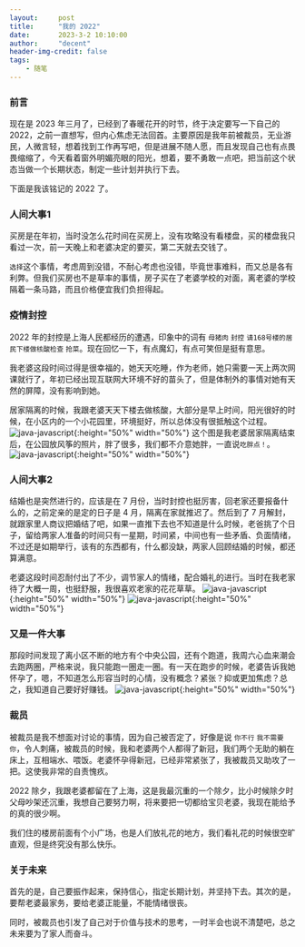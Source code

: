 ```yaml
---
layout:     post
title:      "我的 2022"
date:       2023-3-2 10:10:00
author:     "decent"
header-img-credit: false
tags:
    - 随笔
---
```


### 前言 
现在是 2023 年三月了，已经到了春暖花开的时节，终于决定要写一下自己的 2022，之前一直想写，但内心焦虑无法回首。主要原因是我年前被裁员，无业游民，人微言轻，想着找到工作再写吧，但是进展不随人愿，而且发现自己也有点畏畏缩缩了，今天看着窗外明媚亮眼的阳光，想着，要不勇敢一点吧，把当前这个状态当做一个长期状态，制定一些计划并执行下去。

下面是我该铭记的 2022 了。
### 人间大事1
买房是在年初，当时没怎么花时间在买房上，没有攻略没有看楼盘，买的楼盘我只看过一次，前一天晚上和老婆决定的要买，第二天就去交钱了。

`选择`这个事情，考虑周到没错，不耐心考虑也没错，毕竟世事难料，而又总是各有利弊。但我们买房也不是草率的事情，房子买在了老婆学校的对面，离老婆的学校隔着一条马路，而且价格便宜我们负担得起。

### 疫情封控
2022 年的封控是上海人民都经历的遭遇，印象中的词有 `母猪肉` `封控` `请168号楼的居民下楼做核酸检查` `抢菜`。现在回忆一下，有点魔幻，有点可笑但是挺有意思。

我老婆这段时间过得是很幸福的，她天天吃睡，作为老师，她只需要一天上两次网课就行了，年初已经出现互联网大环境不好的苗头了，但是体制外的事情对她有天然的屏障，没有影响到她。

居家隔离的时候，我跟老婆天天下楼去做核酸，大部分是早上时间，阳光很好的时候，在小区内的一个小花园里，环境挺好，所以总体没有很抵触这个过程。
![java-javascript](/pics/xiaoqu.jpeg){:height="50%" width="50%"}
这个图是我老婆居家隔离结束后，在公园放风筝的照片，胖了很多，我们都不介意她胖，一直说`吃胖点！`。
![java-javascript](/pics/fat.jpeg){:height="50%" width="50%"}

### 人间大事2
结婚也是突然进行的，应该是在 7 月份，当时封控也挺厉害，回老家还要报备什么的，之前定亲的是定的日子是 4 月，隔离在家就推迟了。然后到了 7 月解封，就跟家里人商议把婚结了吧，如果一直推下去也不知道是什么时候，老爸挑了个日子，留给两家人准备的时间只有一星期，时间紧，中间也有一些矛盾、负面情绪，不过还是如期举行，该有的东西都有，什么都没缺，两家人回顾结婚的时候，都还算满意。

老婆这段时间忍耐付出了不少，调节家人的情绪，配合婚礼的进行。当时在我老家待了大概一周，也挺舒服，我很喜欢老家的花花草草。
![java-javascript](/pics/goal.jpeg){:height="50%" width="50%"}
![java-javascript](/pics/wet.jpeg){:height="50%" width="50%"}

### 又是一件大事
那段时间发现了离小区不断的地方有个中央公园，还有个跑道，我周六心血来潮会去跑两圈，严格来说，我只能跑一圈走一圈。有一天在跑步的时候，老婆告诉我她怀孕了，嗯，不知道怎么形容当时的心情，没有概念？紧张？抑或更加焦虑？总之，我知道自己要好好赚钱。
![java-javascript](/pics/park.jpeg){:height="50%" width="50%"}

### 裁员
被裁员是我不想面对讨论的事情，因为自己被否定了，好像是说 `你不行` `我不需要你`，令人刺痛，被裁员的时候，我和老婆两个人都得了新冠，我们两个无助的躺在床上，互相端水、喂饭。老婆怀孕得新冠，已经非常紧张了，我被裁员又助攻了一把。这使我非常的自责愧疚。

2022 除夕，我跟老婆都留在了上海，这是我最沉重的一个除夕，比小时候除夕时父母吵架还沉重，我想自己要努力啊，将来要把一切都给宝贝老婆，我现在能给予的真的很少啊。

我们住的楼房前面有个小广场，也是人们放礼花的地方，我们看礼花的时候很空旷直观，但是终究没有那么快乐。

### 关于未来
首先的是，自己要振作起来，保持信心，指定长期计划，并坚持下去。其次的是，要帮老婆最家务，要给老婆正能量，不能情绪很丧。

同时，被裁员也引发了自己对于价值与技术的思考，一时半会也说不清楚吧，总之未来要为了家人而奋斗。
